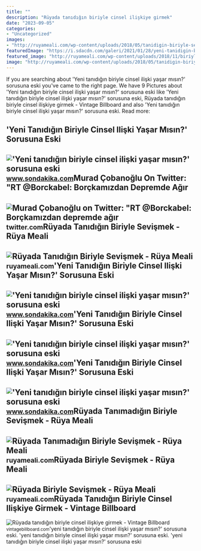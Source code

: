 ```yaml
---
title: ""
description: "Rüyada tanıdığın biriyle cinsel ilişkiye girmek"
date: "2023-09-05"
categories:
- "Uncategorized"
images:
- "http://ruyameali.com/wp-content/uploads/2018/05/tanidigin-biriyle-sevismek-ve-opusmek-1024x576.jpg"
featuredImage: "https://i.sdacdn.com/galeri/2021/01/28/yeni-tanidigin-biriyle-cinsel-iliski-yasar-misin-719051_9436_12_b.jpg"
featured_image: "http://ruyameali.com/wp-content/uploads/2018/11/biriyle-sevismek-1024x576.jpg"
image: "http://ruyameali.com/wp-content/uploads/2018/05/tanidigin-biriyle-sevismek-ve-opusmek-1024x576.jpg"
---
```


If you are searching about 'Yeni tanıdığın biriyle cinsel ilişki yaşar mısın?' sorusuna eski you've came to the right page. We have 9 Pictures about 'Yeni tanıdığın biriyle cinsel ilişki yaşar mısın?' sorusuna eski like 'Yeni tanıdığın biriyle cinsel ilişki yaşar mısın?' sorusuna eski, Rüyada tanıdığın biriyle cinsel ilişkiye girmek - Vintage Billboard and also 'Yeni tanıdığın biriyle cinsel ilişki yaşar mısın?' sorusuna eski. Read more:

'Yeni Tanıdığın Biriyle Cinsel Ilişki Yaşar Mısın?' Sorusuna Eski
-----------------------------------------------------------------

 !['Yeni tanıdığın biriyle cinsel ilişki yaşar mısın?' sorusuna eski](https://i.sdacdn.com/galeri/2021/01/28/yeni-tanidigin-biriyle-cinsel-iliski-yasar-misin-719051_8874_4_b.jpg) <small>www.sondakika.com</small>Murad Çobanoğlu On Twitter: "RT @Borckabel: Borçkamızdan Depremde Ağır
----------------------------------------------------------------------

 ![Murad Çobanoğlu on Twitter: "RT @Borckabel: Borçkamızdan depremde ağır](https://pbs.twimg.com/ext_tw_video_thumb/1623033360611217423/pu/img/G8BRsKCT-hRzlCRa.jpg) <small>twitter.com</small>Rüyada Tanıdığın Biriyle Sevişmek - Rüya Meali
----------------------------------------------

 ![Rüyada Tanıdığın Biriyle Sevişmek - Rüya Meali](http://ruyameali.com/wp-content/uploads/2018/05/tanidigin-biriyle-sevismek-ve-opusmek-1024x576.jpg) <small>ruyameali.com</small>'Yeni Tanıdığın Biriyle Cinsel Ilişki Yaşar Mısın?' Sorusuna Eski
-----------------------------------------------------------------

 !['Yeni tanıdığın biriyle cinsel ilişki yaşar mısın?' sorusuna eski](https://i.sdacdn.com/galeri/2021/01/28/yeni-tanidigin-biriyle-cinsel-iliski-yasar-misin-719051_9436_12_b.jpg) <small>www.sondakika.com</small>'Yeni Tanıdığın Biriyle Cinsel Ilişki Yaşar Mısın?' Sorusuna Eski
-----------------------------------------------------------------

 !['Yeni tanıdığın biriyle cinsel ilişki yaşar mısın?' sorusuna eski](http://foto.haberler.com/galeri/2021/01/28/yeni-tanidigin-biriyle-cinsel-iliski-yasar-misin-719051_7813_1_b.jpg) <small>www.sondakika.com</small>'Yeni Tanıdığın Biriyle Cinsel Ilişki Yaşar Mısın?' Sorusuna Eski
-----------------------------------------------------------------

 !['Yeni tanıdığın biriyle cinsel ilişki yaşar mısın?' sorusuna eski](https://i.sdacdn.com/galeri/2021/01/28/yeni-tanidigin-biriyle-cinsel-iliski-yasar-misin-719051_3220_8_b.jpg) <small>www.sondakika.com</small>Rüyada Tanımadığın Biriyle Sevişmek - Rüya Meali
------------------------------------------------

 ![Rüyada Tanımadığın Biriyle Sevişmek - Rüya Meali](http://ruyameali.com/wp-content/uploads/2017/08/tanimadik.jpg) <small>ruyameali.com</small>Rüyada Biriyle Sevişmek - Rüya Meali
------------------------------------

 ![Rüyada Biriyle Sevişmek - Rüya Meali](http://ruyameali.com/wp-content/uploads/2018/11/biriyle-sevismek-1024x576.jpg) <small>ruyameali.com</small>Rüyada Tanıdığın Biriyle Cinsel Ilişkiye Girmek - Vintage Billboard
-------------------------------------------------------------------

 ![Rüyada tanıdığın biriyle cinsel ilişkiye girmek - Vintage Billboard](https://i0.wp.com/vintagebillboard.com/wp-content/uploads/2020/05/ruyada-tanidigin-biriyle-cinsel-iliskiye-girmek.jpg?resize=1280%2C709&ssl=1) <small>vintagebillboard.com</small>'yeni tanıdığın biriyle cinsel ilişki yaşar mısın?' sorusuna eski. 'yeni tanıdığın biriyle cinsel ilişki yaşar mısın?' sorusuna eski. 'yeni tanıdığın biriyle cinsel ilişki yaşar mısın?' sorusuna eski
